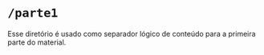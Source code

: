 # `/parte1`

Esse diretório é usado como separador lógico de conteúdo para a primeira parte do material.

